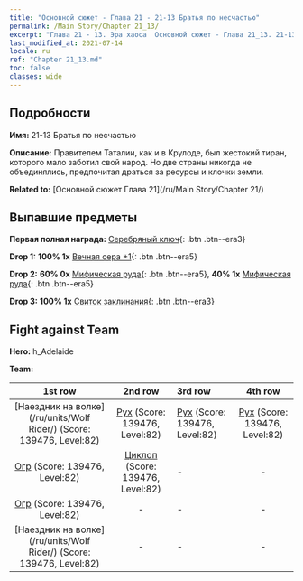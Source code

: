 ```yaml
---
title: "Основной сюжет - Глава 21 - 21-13 Братья по несчастью"
permalink: /Main Story/Chapter 21_13/
excerpt: "Глава 21 - 13. Эра хаоса  Основной сюжет - Глава 21_13. 21-13 Братья по несчастью"
last_modified_at: 2021-07-14
locale: ru
ref: "Chapter 21_13.md"
toc: false
classes: wide
---
```


## Подробности

 **Имя:** 21-13 Братья по несчастью

 **Описание:** Правителем Таталии, как и в Крулоде, был жестокий тиран, которого мало заботил свой народ. Но две страны никогда не объединялись, предпочитая драться за ресурсы и клочки земли.

 **Related to:** [Основной сюжет Глава 21](/ru/Main Story/Chapter 21/)

## Выпавшие предметы

 **Первая полная награда:** [Серебряный ключ](/ItemsRU/con_693/){: .btn .btn--era3}

 **Drop 1:** **100% 1x** [Вечная сера +1](/ItemsRU/mat_71/){: .btn .btn--era5}

 **Drop 2:** **60% 0x** [Мифическая руда](/ItemsRU/mat_61/){: .btn .btn--era5}, **40% 1x** [Мифическая руда](/ItemsRU/mat_61/){: .btn .btn--era5}

 **Drop 3:** **100% 1x** [Свиток заклинания](/ItemsRU/con_694/){: .btn .btn--era3}


## Fight against Team
 **Hero:** h_Adelaide

 **Team:**


  | 1st row | 2nd row | 3rd row | 4th row |
  |:----:|:----:|:----|:----:|
  | [Наездник на волке](/ru/units/Wolf Rider/) (Score: 139476, Level:82)  | [Рух](/ru/units/Roc/) (Score: 139476, Level:82)  | [Рух](/ru/units/Roc/) (Score: 139476, Level:82)  | [Рух](/ru/units/Roc/) (Score: 139476, Level:82)  |
  | [Огр](/ru/units/Ogre/) (Score: 139476, Level:82)  | [Циклоп](/ru/units/Cyclops/) (Score: 139476, Level:82)  | - | - |
  | [Огр](/ru/units/Ogre/) (Score: 139476, Level:82)  | - | - | - |
  | [Наездник на волке](/ru/units/Wolf Rider/) (Score: 139476, Level:82)  | - | - | - |


